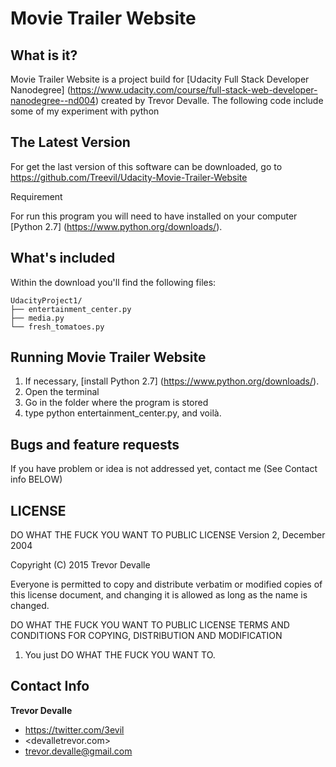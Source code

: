 # Movie Trailer Website

## What is it?

Movie Trailer Website is a project build for [Udacity Full Stack Developer Nanodegree] (https://www.udacity.com/course/full-stack-web-developer-nanodegree--nd004) created by Trevor Devalle.
The following code include some of my experiment with python 


## The Latest Version
For get the last version of this software can be downloaded, go to https://github.com/Treevil/Udacity-Movie-Trailer-Website

Requirement

For run this program you will need to have installed on your computer [Python 2.7] (https://www.python.org/downloads/).

## What's included

Within the download you'll find the following files:

```
UdacityProject1/
├── entertainment_center.py
├── media.py
└── fresh_tomatoes.py

```

## Running Movie Trailer Website

1. If necessary, [install Python 2.7] (https://www.python.org/downloads/).
2. Open the terminal
3. Go in the folder where the program is stored
4. type python entertainment_center.py, and voilà.

## Bugs and feature requests

If you have problem or idea is not addressed yet, contact me (See Contact info BELOW)



## LICENSE


DO WHAT THE FUCK YOU WANT TO PUBLIC LICENSE
Version 2, December 2004

Copyright (C) 2015 Trevor Devalle 

Everyone is permitted to copy and distribute verbatim or modified
copies of this license document, and changing it is allowed as long
as the name is changed.

DO WHAT THE FUCK YOU WANT TO PUBLIC LICENSE
TERMS AND CONDITIONS FOR COPYING, DISTRIBUTION AND MODIFICATION

1. You just DO WHAT THE FUCK YOU WANT TO.




## Contact Info

**Trevor Devalle**

* <https://twitter.com/3evil>
* <devalletrevor.com>
* trevor.devalle@gmail.com